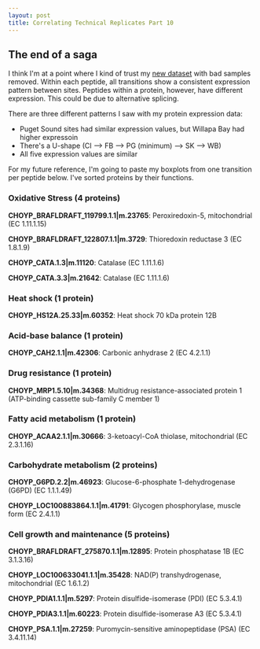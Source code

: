 ```yaml
---
layout: post
title: Correlating Technical Replicates Part 10
---
```


## The end of a saga

I think I'm at a point where I kind of trust my [new dataset]() with bad samples removed. Within each peptide, all transitions show a consistent expression pattern between sites. Peptides within a protein, however, have different expression. This could be due to alternative splicing. 

There are three different patterns I saw with my protein expression data:

- Puget Sound sites had similar expression values, but Willapa Bay had higher expressoin
- There's a U-shape (CI --> FB --> PG (minimum) --> SK --> WB)
- All five expression values are similar

For my future reference, I'm going to paste my boxplots from one transition per peptide below. I've sorted proteins by their functions.

### Oxidative Stress (4 proteins)

**CHOYP_BRAFLDRAFT_119799.1.1|m.23765**: Peroxiredoxin-5, mitochondrial (EC 1.11.1.15)

**CHOYP_BRAFLDRAFT_122807.1.1|m.3729**: Thioredoxin reductase 3 (EC 1.8.1.9)

**CHOYP_CATA.1.3|m.11120**: Catalase (EC 1.11.1.6)

**CHOYP_CATA.3.3|m.21642**: Catalase (EC 1.11.1.6)

### Heat shock (1 protein)

**CHOYP_HS12A.25.33|m.60352**: Heat shock 70 kDa protein 12B

### Acid-base balance (1 protein)

**CHOYP_CAH2.1.1|m.42306**: Carbonic anhydrase 2 (EC 4.2.1.1)

### Drug resistance (1 protein)

**CHOYP_MRP1.5.10|m.34368**: Multidrug resistance-associated protein 1 (ATP-binding cassette sub-family C member 1)

### Fatty acid metabolism (1 protein)

**CHOYP_ACAA2.1.1|m.30666**: 3-ketoacyl-CoA thiolase, mitochondrial (EC 2.3.1.16)

### Carbohydrate metabolism (2 proteins)

**CHOYP_G6PD.2.2|m.46923**: Glucose-6-phosphate 1-dehydrogenase (G6PD) (EC 1.1.1.49)

**CHOYP_LOC100883864.1.1|m.41791**: Glycogen phosphorylase, muscle form (EC 2.4.1.1)

### Cell growth and maintenance (5 proteins)

**CHOYP_BRAFLDRAFT_275870.1.1|m.12895**: Protein phosphatase 1B (EC 3.1.3.16)

**CHOYP_LOC100633041.1.1|m.35428**: NAD(P) transhydrogenase, mitochondrial (EC 1.6.1.2)

**CHOYP_PDIA1.1.1|m.5297**: Protein disulfide-isomerase (PDI) (EC 5.3.4.1)

**CHOYP_PDIA3.1.1|m.60223**: Protein disulfide-isomerase A3 (EC 5.3.4.1)

**CHOYP_PSA.1.1|m.27259**: Puromycin-sensitive aminopeptidase (PSA) (EC 3.4.11.14)
